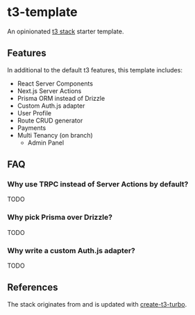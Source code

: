 # t3-template

An opinionated [t3 stack](https://create.t3.gg/) starter template.

## Features

In additional to the default t3 features, this template includes:

- React Server Components
- Next.js Server Actions
- Prisma ORM instead of Drizzle
- Custom Auth.js adapter
- User Profile
- Route CRUD generator
- Payments
- Multi Tenancy (on branch)
  - Admin Panel

## FAQ

### Why use TRPC instead of Server Actions by default?

TODO

### Why pick Prisma over Drizzle?

TODO

### Why write a custom Auth.js adapter?

TODO

## References

The stack originates from and is updated with [create-t3-turbo](https://github.com/t3-oss/create-t3-turbo).
